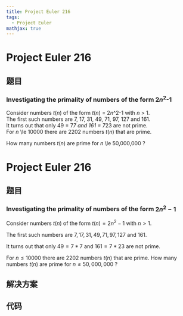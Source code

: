 ```yaml
---
title: Project Euler 216
tags:
  - Project Euler
mathjax: true
---
```

<escape><!-- more --></escape>
    
# Project Euler 216
## 题目
### Investigating the primality of numbers of the form 2<var>n</var><sup>2</sup>-1


Consider numbers <var>t</var>(<var>n</var>) of the form <var>t</var>(<var>n</var>) = 2<var>n</var>^2-1 with <var>n</var> > 1.<br />
The first such numbers are 7, 17, 31, 49, 71, 97, 127 and 161.<br />
It turns out that only 49 = 7*7 and 161 = 7*23 are not prime.<br />
For <var>n</var> \le 10000 there are 2202 numbers <var>t</var>(<var>n</var>)  that are prime.

How many numbers <var>t</var>(<var>n</var>) are prime for <var>n</var> \le 50,000,000 ?




# Project Euler 216
## 题目
### Investigating the primality of numbers of the form $2n^2-1$

Consider numbers $t(n)$ of the form $t(n) = 2n^2-1$ with $n > 1$.

The first such numbers are $7, 17, 31, 49, 71, 97, 127$ and $161$.

It turns out that only $49 = 7*7$ and $161 = 7*23$ are not prime.

For $n \le 10000$ there are $2202$ numbers $t(n)$ that are prime.
How many numbers $t(n)$ are prime for $n \le 50,000,000$ ?


## 解决方案


## 代码


